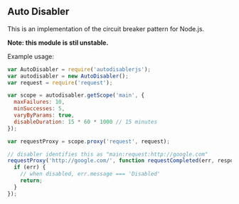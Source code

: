 ## Auto Disabler

This is an implementation of the circuit breaker pattern for Node.js.

**Note: this module is stil unstable.**

Example usage:

```js
var AutoDisabler = require('autodisablerjs');
var autodisabler = new AutoDisabler();
var request = require('request');

var scope = autodisabler.getScope('main', {
  maxFailures: 10,
  minSuccesses: 5,
  varyByParams: true,
  disableDuration: 15 * 60 * 1000 // 15 minutes
});

var requestProxy = scope.proxy('request', request);

// disabler identifies this as "main:request:http://google.com"
requestProxy('http://google.com/', function requestCompleted(err, response, body) {
  if (err) {
    // when disabled, err.message === 'Disabled'
    return;
  }
});
```
